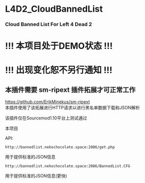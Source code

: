 # L4D2_CloudBannedList
### Cloud Banned List For Left 4 Dead 2

# !!! 本项目处于DEMO状态 !!!    
# !!! 出现变化恕不另行通知 !!!    
    
## 本插件需要 sm-ripext 插件拓展才可正常工作  
https://github.com/ErikMinekus/sm-ripext  
本插件使用了该拓展进行HTTP请求以进行黑名单数据下载和JSON解析  
    
该插件仅在Sourcemod1.10平台上测试通过      
    

本项目

    
API:    
```
http://bannedlist.nekochocolate.space:2086/get.php
```    
用于提供标准的JSON信息    
          
```
http://bannedlist.nekochocolate.space:2086/BannedList.CFG
```    
用于提供标准的JSON信息(更快)